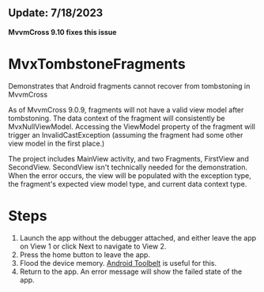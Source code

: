 ## Update: 7/18/2023
**MvvmCross 9.10 fixes this issue**


# MvxTombstoneFragments
Demonstrates that Android fragments cannot recover from tombstoning in MvvmCross

As of MvvmCross 9.0.9, fragments will not have a valid view model after tombstoning. The data context of the fragment will consistently be MvxNullViewModel. Accessing the ViewModel property of the fragment will trigger an InvalidCastException (assuming the fragment had some other view model in the first place.)

The project includes MainView activity, and two Fragments, FirstView and SecondView. SecondView isn't technically needed for the demonstration.
When the error occurs, the view will be populated with the exception type, the fragment's expected view model type, and current data context type.

# Steps
1. Launch the app without the debugger attached, and either leave the app on View 1 or click Next to navigate to View 2.
2. Press the home button to leave the app.
3. Flood the device memory. [Android Toolbelt](https://play.google.com/store/apps/details?id=com.tspoon.androidtoolbelt) is useful for this.
3. Return to the app. An error message will show the failed state of the app.
